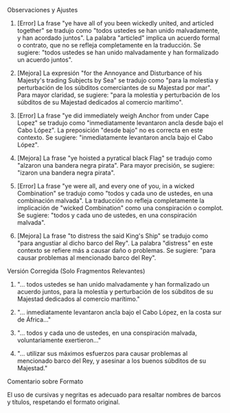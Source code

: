 Observaciones y Ajustes

1. [Error] La frase "ye have all of you been wickedly united, and articled together" se tradujo como "todos ustedes se han unido malvadamente, y han acordado juntos". La palabra "articled" implica un acuerdo formal o contrato, que no se refleja completamente en la traducción. Se sugiere: "todos ustedes se han unido malvadamente y han formalizado un acuerdo juntos".

2. [Mejora] La expresión "for the Annoyance and Disturbance of his Majesty's trading Subjects by Sea" se tradujo como "para la molestia y perturbación de los súbditos comerciantes de su Majestad por mar". Para mayor claridad, se sugiere: "para la molestia y perturbación de los súbditos de su Majestad dedicados al comercio marítimo".

3. [Error] La frase "ye did immediately weigh Anchor from under Cape Lopez" se tradujo como "inmediatamente levantaron ancla desde bajo el Cabo López". La preposición "desde bajo" no es correcta en este contexto. Se sugiere: "inmediatamente levantaron ancla bajo el Cabo López".

4. [Mejora] La frase "ye hoisted a pyratical black Flag" se tradujo como "alzaron una bandera negra pirata". Para mayor precisión, se sugiere: "izaron una bandera negra pirata".

5. [Error] La frase "ye were all, and every one of you, in a wicked Combination" se tradujo como "todos y cada uno de ustedes, en una combinación malvada". La traducción no refleja completamente la implicación de "wicked Combination" como una conspiración o complot. Se sugiere: "todos y cada uno de ustedes, en una conspiración malvada".

6. [Mejora] La frase "to distress the said King's Ship" se tradujo como "para angustiar al dicho barco del Rey". La palabra "distress" en este contexto se refiere más a causar daño o problemas. Se sugiere: "para causar problemas al mencionado barco del Rey".

Versión Corregida (Solo Fragmentos Relevantes)

1. "... todos ustedes se han unido malvadamente y han formalizado un acuerdo juntos, para la molestia y perturbación de los súbditos de su Majestad dedicados al comercio marítimo."

3. "... inmediatamente levantaron ancla bajo el Cabo López, en la costa sur de África..."

5. "... todos y cada uno de ustedes, en una conspiración malvada, voluntariamente exertieron..."

6. "... utilizar sus máximos esfuerzos para causar problemas al mencionado barco del Rey, y asesinar a los buenos súbditos de su Majestad."

Comentario sobre Formato

El uso de cursivas y negritas es adecuado para resaltar nombres de barcos y títulos, respetando el formato original.